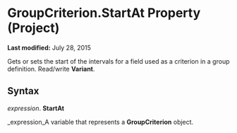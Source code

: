 
# GroupCriterion.StartAt Property (Project)

 **Last modified:** July 28, 2015

Gets or sets the start of the intervals for a field used as a criterion in a group definition. Read/write  **Variant**.

## Syntax

 _expression_. **StartAt**

 _expression_A variable that represents a  **GroupCriterion** object.

